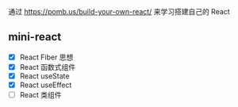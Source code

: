 通过 https://pomb.us/build-your-own-react/ 来学习搭建自己的 React

## mini-react

- [x] React Fiber 思想
- [x] React 函数式组件
- [x] React useState
- [x] React useEffect
- [ ] React 类组件
